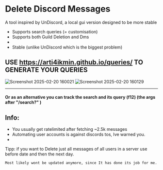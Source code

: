 
# Delete Discord Messages

A tool inspired by UnDiscord, a local gui version designed to be more stable

- Supports search queries (= customisation)
- Supports both Guild Deletion and Dms
- 
- Stable (unlike UnDiscord which is the biggest problem)

## USE https://arti4ikmin.github.io/queries/ TO GENERATE YOUR QUERIES

![Screenshot 2025-02-20 160021](https://github.com/user-attachments/assets/16bfca45-96e6-4e24-b5bb-500acb34b003)
![Screenshot 2025-02-20 160129](https://github.com/user-attachments/assets/d2942497-f9d9-4205-bb3d-496b0f7cfffc)

---


#### Or as an alternative you can track the search and its query (f12) (the args after "/search?" )

Info:
- 
- You usually get ratelimited after fetching ~2.5k messages
- Automating user accounts is against discords tos, Ive warned you.
- 

 Tipp: if you want to Delete just all messages of all users in a server use before date and then the next day.

    Most likely wont be updated anymore, since It has done its job for me.
